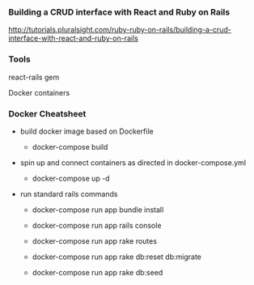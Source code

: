 ### Building a CRUD interface with React and Ruby on Rails

http://tutorials.pluralsight.com/ruby-ruby-on-rails/building-a-crud-interface-with-react-and-ruby-on-rails


### Tools

react-rails gem

Docker containers

### Docker Cheatsheet

- build docker image based on Dockerfile

  - docker-compose build

- spin up and connect containers as directed in docker-compose.yml

  - docker-compose up -d

- run standard rails commands

  - docker-compose run app bundle install

  - docker-compose run app rails console

  - docker-compose run app rake routes

  - docker-compose run app rake db:reset db:migrate

  - docker-compose run app rake db:seed
